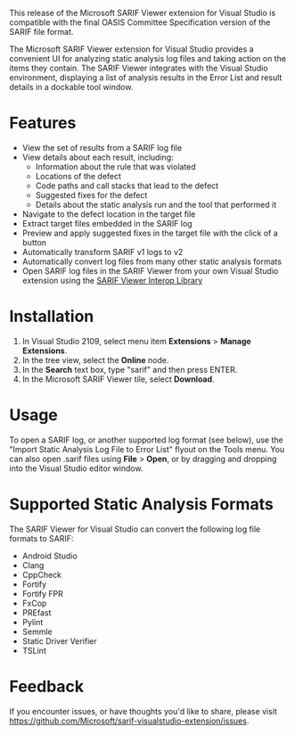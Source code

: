 This release of the Microsoft SARIF Viewer extension for Visual Studio is compatible with the final OASIS Committee Specification version of the SARIF file format.

The Microsoft SARIF Viewer extension for Visual Studio provides a convenient UI for analyzing static analysis log files and taking action on the items they contain. The SARIF Viewer integrates with the Visual Studio environment, displaying a list of analysis results in the Error List and result details in a dockable tool window.

# Features
- View the set of results from a SARIF log file
- View details about each result, including:
  - Information about the rule that was violated
  - Locations of the defect
  - Code paths and call stacks that lead to the defect
  - Suggested fixes for the defect
  - Details about the static analysis run and the tool that performed it
- Navigate to the defect location in the target file
- Extract target files embedded in the SARIF log
- Preview and apply suggested fixes in the target file with the click of a button
- Automatically transform SARIF v1 logs to v2
- Automatically convert log files from many other static analysis formats
- Open SARIF log files in the SARIF Viewer from your own Visual Studio extension using the [SARIF Viewer Interop Library](https://www.nuget.org/packages/Sarif.Viewer.VisualStudio.Interop/2.0.0-csd.1.0.3)

# Installation
1. In Visual Studio 2109, select menu item **Extensions** > **Manage Extensions**.
1. In the tree view, select the **Online** node.
1. In the **Search** text box, type "sarif" and then press ENTER.
1. In the Microsoft SARIF Viewer tile, select **Download**.

# Usage
To open a SARIF log, or another supported log format (see below), use the "Import Static Analysis Log File to Error List" flyout on the Tools menu. You can also open .sarif files using **File** > **Open**, or by dragging and dropping into the Visual Studio editor window.

# Supported Static Analysis Formats
The SARIF Viewer for Visual Studio can convert the following log file formats to SARIF:
- Android Studio
- Clang
- CppCheck
- Fortify
- Fortify FPR
- FxCop
- PREfast
- Pylint
- Semmle
- Static Driver Verifier
- TSLint

# Feedback
If you encounter issues, or have thoughts you'd like to share, please visit https://github.com/Microsoft/sarif-visualstudio-extension/issues.
